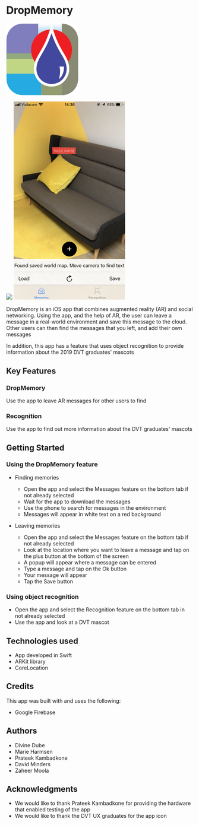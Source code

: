 # DropMemory

![](drop_memory_icon.png)

<img src="recognition.PNG" width="300">   <img src="dropmemory.PNG" width="300">

DropMemory is an iOS app that combines augmented reality (AR) and social networking. Using the app, and the help of AR, the user can leave a message in a real-world environment and save this message to the cloud. Other users can then find the messages that you left, and add their own messages  

In addition, this app has a feature that uses object recognition to provide information about the 2019 DVT graduates' mascots

## Key Features
### DropMemory
Use the app to leave AR messages for other users to find

### Recognition
Use the app to find out more information about the DVT graduates' mascots

## Getting Started

### Using the DropMemory feature
* Finding memories
    * Open the app and select the Messages feature on the bottom tab if not already selected
    * Wait for the app to download the messages
    * Use the phone to search for messages in the environment
    * Messages will appear in white text on a red background
    
* Leaving memories
    * Open the app and select the Messages feature on the bottom tab if not already selected
    * Look at the location where you want to leave a message and tap on the plus button at the bottom of the screen
    * A popup will appear where a message can be entered
    * Type a message and tap on the Ok button
    * Your message will appear
    * Tap the Save button

### Using object recognition
* Open the app and select the Recognition feature on the bottom tab in not already selected
* Use the app and look at a DVT mascot

## Technologies used
* App developed in Swift
* ARKit library
* CoreLocation


## Credits

This app was built with and uses the following:
 
* Google Firebase 

## Authors
* Divine Dube
* Marie Harmsen
* Prateek Kambadkone
* David Minders
* Zaheer Moola

## Acknowledgments
* We would like to thank Prateek Kambadkone for providing the hardware that enabled testing of the app
* We would like to thank the DVT UX graduates for the app icon 




